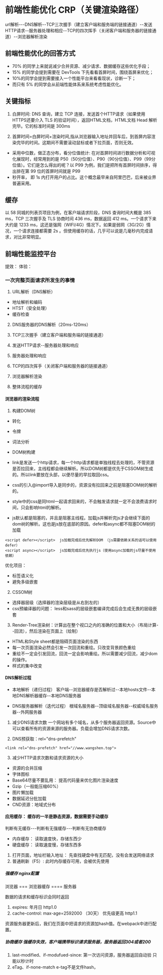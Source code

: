 # 前端性能优化 CRP（关键渲染路径）
url解析---DNS解析--TCP三次握手（建立客户端和服务端的链接通道）--发送HTTP请求--服务器处理和相应--TCP的四次挥手（关闭客户端和服务器的链接通道）--浏览器解析渲染


## 前端性能优化的回答方式
- 70% 的同学上来就说减少合并资源、减少请求、数据缓存这些优化手段；
- 15% 的同学会提到需要在 DevTools 下先看看首屏时间，围绕首屏来优化；
- 10%的同学会提到需要接入一个性能平台来看看现状，诊断一下；
- 而只有 5% 的同学会从前端性能体系来系统考虑性能优化。

## 关键指标
1. 白屏时间: DNS 查询，建立 TCP 连接，发送首个HTTP请求（如果使用HTTPS还要介入 TLS 的验证时间），返回HTML文档，HTML文档 Head 解析完毕。它的标准时间是 300ms  

2. 首屏时间=白屏时间+渲染时间,指从浏览器输入地址并回车后，到首屏内容渲染完毕的时间。这期间不需要滚动鼠标或者下拉页面，否则无效。

- 采用中位数，做正态分布，看分位值统计: 在对首屏时间进行数据分析和可视化展现时，经常用到的是 P50（50分位值）、P90（90分位值）、P99（99分位值）。它们是怎么得出的呢？以 P99 为例，我们是把所有首屏时间排序，得出排在第 99 位的首屏时间就是 P99
- 秒开率， 即 1s 内打开用户的占比。这个概念最早来自阿里巴巴，后来被业界普遍采用。

## 缓存
以 58 同城的列表页项目为例，在客户端请求阶段，DNS 查询时间大概是 385 ms，TCP 三次握手及 TLS 协商时间 436 ms，数据返回 412 ms。一个请求下来大约是 1233 ms，这还是强网（WIFI/4G）情况下。如果是弱网（3G/2G）情况，一个请求连接都需要 2s 。但使用缓存的话，几乎可以说是几毫秒内完成请求，对比非常明显。
## 前端性能监控平台  
提效： 
体验： 

### 一次完整页面请求所发生的事情
1. URL解析（DNS解析）
- 地址解析和编码
- HTST（安全处理）
- 缓存检查

2. DNS服务器的DNS解析（20ms-120ms）

3. TCP三次握手（建立客户端和服务端的链接通道）

4. 发送HTTP请求--服务器处理和响应

5. 服务器处理和响应

6. TCP的四次挥手（关闭客户端和服务器的链接通道）

7. 浏览器解析渲染

8. 整体流程的缓存  


#### 浏览器的渲染流程
1. 构建DOM树
- 转化
- 令牌
- 词法分析
- DOM树构建

- link是发送一个http请求，每一个http请求都是单独线程去处理的，不管资源是否拉回来，主线程都会继续解析。所以DOM树都是优先于CSSOM树生成的。所以link要放在头部，以便尽量的早拉取回css。
- css的引入@import导入是同步的，资源没有拉回来之前是阻塞DOM树的解析的。
- style中的css是同html一起请求回来的，不会触发请求就一定不会浪费请求时间，只会影响html的解析。
- js默认都是阻塞的，并且是阻塞主线程。加载js并解析完js才会继续下面的dom树的解析。这也是js放在底部的原因。defer和async都不阻塞DOM树的加载
```
<script defer></script>  js加载完成后优先解析DOM （js需要依赖关系的话可以使用defer）
<script async></script>  js加载完成后优先执行js（使用async加载的js尽量不使用依赖）
```

优化项目： 
- 标签语义化
- 避免多级嵌套

2. CSSOM树
- 选择器层级（选择器的渲染层级是从右到左的）
- css预编译器的问题： less和sass的层级嵌套编译完成后会生成无畏的层级嵌套

3. Render-Tree渲染树：计算出在整个视口之内的准确的位置和大小（布局计算--回流），然后渲染在页面上（绘制）
- HTML和Style sheet都是阻碍页面渲染的东西
- 每一次页面渲染必然会引发一次回流和重绘。只改变背景颜色重绘 
- 重绘不一定会引发回流，回流一定会影响重绘。所以需要减少回流，减少dom的操作。
- 样式的集中改变


#### DNS解析过程
- 本地解析（递归过程）
客户端--浏览器缓存是否解析过--本地hosts文件--本地DNS解析器缓存--本地DNS服务器

- DNS服务器解析（迭代过程）
根域名服务器--顶级域名服务器--权威域名服务器--外网服务器

1. 减少DNS请求次数
一个网站有多个域名，从多个服务器返回资源。Source中可以查看所有的资源来源的服务器。负载会增加DNS请求次数。

2. DNS预获取：rel="dns-prefetch"
```
<link rel="dns-prefetch" href="//www.wangshen.top">
```
3. 减少HTTP请求次数和请求资源的大小
- 资源的合并压缩
- 字体图标
- Base64尽量不要乱用： 提高代码量来优化图片渲染速度
- Gzip（一般能压缩60%）
- 图片懒加载
- 数据延迟分批加载
- CND资源：地域式分布


#### 应用缓存： 缓存的一半是静态资源，数据需要手动缓存

判断有无缓存---判断有无强缓存---判断有无协商缓存

- 内存缓存： 读取速度快，存储东西少
- 硬盘缓存： 读取速度慢，存储东西多

1. 打开页面，地址栏输入地址： 先查找硬盘中有无匹配，没有会发送网络请求
2. 普通刷新（F5）: 此时内存缓存可用，会被优先使用


##### 强缓存  nginx配置
浏览器  ===    浏览器缓存  ====  服务器

数据的请求和缓存标识会同时返回
1. expires: 年月日    http1.0
2. cache-control: max-age=2592000 （30天） 优先级更高 http1.1

资源服务器更新后，我们在页面中把请求的资源加hash值。在webpack中进行配置。

##### 协商缓存  强缓存失效，客户端携带标识请求服务器，服务器返回304或者200
1. last-modified、if-modufued-since: 第一次访问资源，服务器返回自动验
只能以秒计时
2. eTag、if-none-match
e-tag不是文件hash，






